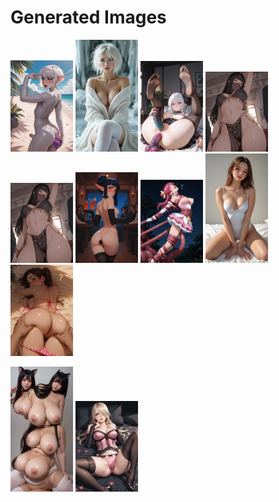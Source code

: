 # Generated Images



<img src="2025_09_27_01_thumb.webp" width="100"/> <img src="2025_09_27_02_thumb.webp" width="100"/> <img src="2025_09_27_03_thumb.webp" width="100"/> <img src="2025_09_27_04_thumb.webp" width="100"/> <img src="2025_09_27_05_thumb.webp" width="100"/> <img src="2025_09_27_06_thumb.webp" width="100"/> <img src="2025_09_27_07_thumb.webp" width="100"/> <img src="2025_09_27_08_thumb.webp" width="100"/> <img src="2025_09_27_09_thumb.webp" width="100"/>

<img src="2025_09_27_10_thumb.webp" width="100"/> <img src="2025_09_27_11_thumb.webp" width="100"/>